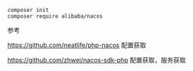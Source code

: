 
```shell script
composer init
composer require alibaba/nacos
```




参考

https://github.com/neatlife/php-nacos 配置获取

https://github.com/zhwei/nacos-sdk-php 配置获取，服务获取